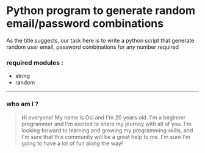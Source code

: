# Python program to generate random email/password combinations
As the title suggests, our task here is to write a python script that generate random user email, password combinations for any number required


### required modules : 
- string
- random


---

### who am I ? 
> Hi everyone! My name is Osi and I'm 20 years old. I'm a beginner programmer and I'm excited to share my journey with all of you. I'm looking forward to learning and growing my programming skills, and I'm sure that this community will be a great help to me. I'm sure I'm going to have a lot of fun along the way!

